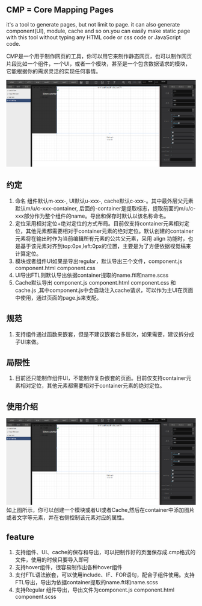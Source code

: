 ## CMP = Core Mapping Pages
it's a tool to generate pages, but not limit to page. it can also generate component(UI), module, cache and so on.you can easily make static page with this tool without typing any HTML code or css code or JavaScript code. 

CMP是一个用于制作网页的工具，你可以用它来制作静态网页，也可以制作网页片段比如一个组件，一个UI，或者一个模块，甚至是一个包含数据请求的模块，它能根据你的需求灵活的实现任何事情。

<img src="static/style/images/cmp_overview.png" />

## 约定
1. 命名
  组件默认m-xxx-, UI默认u-xxx-, cache默认c-xxx-。其中最外层父元素默认m/u/c-xxx-container, 后面的-container是提取标志，提取前面的m/u/c-xxx部分作为整个组件的name。导出和保存时默认以该名称命名。
2. 定位采用相对定位+绝对定位的方式布局。目前仅支持container元素相对定位，其他元素都需要相对于container元素的绝对定位。默认创建的container元素将在输出时作为当前编辑所有元素的公共父元素，采用 align 功能时，也是基于该元素对齐到top:0px,left:0px的位置，主要是为了方便依据视觉稿来计算定位。
3. 模块或者组件UI如果是导出regular，默认导出三个文件，component.js component.html component.css
4. UI导出FTL则默认导出依据container提取的name.ftl和name.scss
5. Cache默认导出 component.js component.html component.css 和cache.js ,其中component.js中会自动注入cache请求，可以作为主UI在页面中使用，通过页面的page.js来支配。

## 规范
1. 支持组件通过函数来嵌套，但是不建议嵌套台多层次，如果需要，建议拆分成子UI来做。

## 局限性
1. 目前还只能制作组件UI，不能制作复杂嵌套的页面。目前仅支持container元素相对定位，其他元素都需要相对于container元素的绝对定位。

## 使用介绍
<img src="static/style/images/cmp_overview.png" />
如上图所示，你可以创建一个模块或者UI或者Cache,然后在container中添加图片或者文字等元素，并在右侧控制该元素对应的属性。

## feature
1. 支持组件、UI、cache的保存和导出，可以把制作好的页面保存成.cmp格式的文件，使用的时候只要导入即可
2. 支持hover组件，很容易制作出各种hover组件
3. 支付FTL语法嵌套，可以使用include、IF、FOR语句，配合子组件使用。支持FTL导出，导出为依据container提取的name.ftl和name.scss
4. 支持Regular 组件导出，导出文件为component.js component.html component.scss


